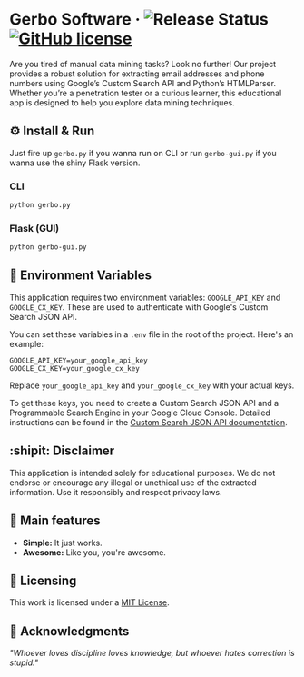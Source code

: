 # Gerbo Software &middot; ![Release Status](https://img.shields.io/badge/release-v1.0.0-green) [![GitHub license](https://img.shields.io/badge/license-MIT-blue.svg)](LICENSE)
Are you tired of manual data mining tasks? Look no further! Our project provides a robust solution for extracting email addresses and phone numbers using Google’s Custom Search API and Python’s HTMLParser. Whether you’re a penetration tester or a curious learner, this educational app is designed to help you explore data mining techniques.

## :gear: Install & Run
Just fire up `gerbo.py` if you wanna run on CLI or run `gerbo-gui.py` if you wanna use the shiny Flask version.

### CLI
```bash
python gerbo.py
```

### Flask (GUI)
```bash
python gerbo-gui.py
```

## :key: Environment Variables
This application requires two environment variables: `GOOGLE_API_KEY` and `GOOGLE_CX_KEY`. These are used to authenticate with Google's Custom Search JSON API.

You can set these variables in a `.env` file in the root of the project. Here's an example:

```plaintext
GOOGLE_API_KEY=your_google_api_key
GOOGLE_CX_KEY=your_google_cx_key
```

Replace `your_google_api_key` and `your_google_cx_key` with your actual keys.

To get these keys, you need to create a Custom Search JSON API and a Programmable Search Engine in your Google Cloud Console. Detailed instructions can be found in the [Custom Search JSON API documentation](https://developers.google.com/custom-search/v1/overview).

## :shipit: Disclaimer
This application is intended solely for educational purposes. We do not endorse or encourage any illegal or unethical use of the extracted information. Use it responsibly and respect privacy laws.

## :star2: Main features
* **Simple:** It just works.
* **Awesome:** Like you, you're awesome.

## :scroll: Licensing
This work is licensed under a [MIT License](LICENSE).

## :brain: Acknowledgments
*"Whoever loves discipline loves knowledge, but whoever hates correction is stupid."*